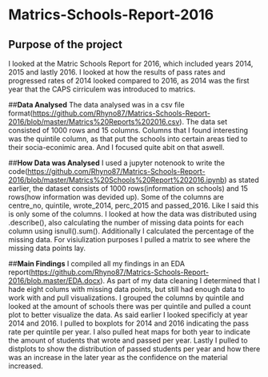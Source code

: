 # Matrics-Schools-Report-2016
## **Purpose of the project**
I looked at the Matric Schools Report for 2016, which included years 2014, 2015 and lastly 2016.
I looked at how the results of pass rates and progressed rates of 2014 looked compared to 2016, as 2014 was the first year that the CAPS
cirriculem was introduced to matrics.

##**Data Analysed**
The data analysed was in a csv file format(https://github.com/Rhyno87/Matrics-Schools-Report-2016/blob/master/Matrics%20Reports%202016.csv).
The data set consisted of 1000 rows and 15 columns.  Columns that I found interesting was the quintile column, as that put the schools into 
certain areas tied to their socia-econimic area.  And I focused quite abit on that aswell.

##**How Data was Analysed**
I used a jupyter notenook to write the code(https://github.com/Rhyno87/Matrics-Schools-Report-2016/blob/master/Matrics%20Schools%20Report%202016.ipynb)
as stated earlier, the dataset consists of 1000 rows(information on schools) and 15 rows(how information was devided up).
Some of the columns are centre_no, quintile, wrote_2014, perc_2015 and passed_2016.  Like I said this is only some of the columns.
I looked at how the data was distributed using .describe(), also calculating the number of missing data points for each column using isnull().sum().
Additionally I calculated the percentage of the missing data.  For visiulization purposes I pulled a matrix to see where the missing data points lay.

##**Main Findings**
I compiled all my findings in an EDA report(https://github.com/Rhyno87/Matrics-Schools-Report-2016/blob.master/EDA.docx).
As part of my data cleaning I determined that I hade eight colums with missing data points, but still had enough data to work with and pull visualizations.
I grouped the columns by quintile and looked at the amount of schools there was per quintile and pulled a count plot to better visualize the data.
As said earlier I looked specificly at year 2014 and 2016.
I pulled to boxplots for 2014 and 2016 indicating the pass rate per quintile per year.
I also pulled heat maps for both year to indicate the amount of students that wrote and passed per year.
Lastly I pulled to distplots to show the distribution of passed students per year and how there was an increase in the later year as the confidence on the
material increased.
